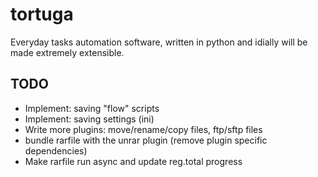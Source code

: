 tortuga
=======

Everyday tasks automation software, written in python and idially will be made extremely extensible.

TODO
----

* Implement: saving "flow" scripts
* Implement: saving settings (ini)
* Write more plugins: move/rename/copy files, ftp/sftp files
* bundle rarfile with the unrar plugin (remove plugin specific dependencies)
* Make rarfile run async and update reg.total progress

